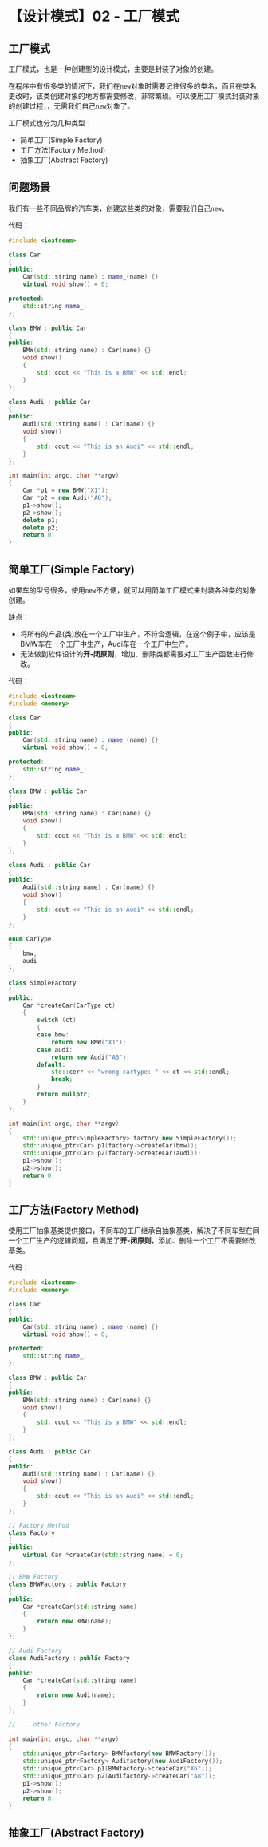 # 【设计模式】02 - 工厂模式


## 工厂模式

工厂模式，也是一种创建型的设计模式，主要是封装了对象的创建。

在程序中有很多类的情况下，我们在`new`对象时需要记住很多的类名，而且在类名更改时，该类创建对象的地方都需要修改，非常繁琐。可以使用工厂模式封装对象的创建过程，，无需我们自己`new`对象了。

工厂模式也分为几种类型：  
- 简单工厂(Simple Factory)
- 工厂方法(Factory Method)
- 抽象工厂(Abstract Factory)

## 问题场景

我们有一些不同品牌的汽车类，创建这些类的对象，需要我们自己`new`。

代码：  
```cpp
#include <iostream>

class Car
{
public:
    Car(std::string name) : name_(name) {}
    virtual void show() = 0;

protected:
    std::string name_;
};

class BMW : public Car
{
public:
    BMW(std::string name) : Car(name) {}
    void show()
    {
        std::cout << "This is a BMW" << std::endl;
    }
};

class Audi : public Car
{
public:
    Audi(std::string name) : Car(name) {}
    void show()
    {
        std::cout << "This is an Audi" << std::endl;
    }
};

int main(int argc, char **argv)
{
    Car *p1 = new BMW("X1");
    Car *p2 = new Audi("A6");
    p1->show();
    p2->show();
    delete p1;
    delete p2;
    return 0;
}
```

## 简单工厂(Simple Factory)

如果车的型号很多，使用`new`不方便，就可以用简单工厂模式来封装各种类的对象创建。

缺点：  
- 将所有的产品(类)放在一个工厂中生产，不符合逻辑，在这个例子中，应该是BMW车在一个工厂中生产，Audi车在一个工厂中生产。
- 无法做到软件设计的**开-闭原则**，增加、删除类都需要对工厂生产函数进行修改。

代码：  
```cpp
#include <iostream>
#include <memory>

class Car
{
public:
    Car(std::string name) : name_(name) {}
    virtual void show() = 0;

protected:
    std::string name_;
};

class BMW : public Car
{
public:
    BMW(std::string name) : Car(name) {}
    void show()
    {
        std::cout << "This is a BMW" << std::endl;
    }
};

class Audi : public Car
{
public:
    Audi(std::string name) : Car(name) {}
    void show()
    {
        std::cout << "This is an Audi" << std::endl;
    }
};

enum CarType
{
    bmw,
    audi
};

class SimpleFactory
{
public:
    Car *createCar(CarType ct)
    {
        switch (ct)
        {
        case bmw:
            return new BMW("X1");
        case audi:
            return new Audi("A6");
        default:
            std::cerr << "wrong cartype: " << ct << std::endl;
            break;
        }
        return nullptr;
    }
};

int main(int argc, char **argv)
{
    std::unique_ptr<SimpleFactory> factory(new SimpleFactory());
    std::unique_ptr<Car> p1(factory->createCar(bmw));
    std::unique_ptr<Car> p2(factory->createCar(audi));
    p1->show();
    p2->show();
    return 0;
}
```

## 工厂方法(Factory Method)

使用工厂抽象基类提供接口，不同车的工厂继承自抽象基类，解决了不同车型在同一个工厂生产的逻辑问题，且满足了**开-闭原则**，添加、删除一个工厂不需要修改基类。

代码：  
```cpp
#include <iostream>
#include <memory>

class Car
{
public:
    Car(std::string name) : name_(name) {}
    virtual void show() = 0;

protected:
    std::string name_;
};

class BMW : public Car
{
public:
    BMW(std::string name) : Car(name) {}
    void show()
    {
        std::cout << "This is a BMW" << std::endl;
    }
};

class Audi : public Car
{
public:
    Audi(std::string name) : Car(name) {}
    void show()
    {
        std::cout << "This is an Audi" << std::endl;
    }
};

// Factory Method
class Factory
{
public:
    virtual Car *createCar(std::string name) = 0;
};

// BMW Factory
class BMWFactory : public Factory
{
public:
    Car *createCar(std::string name)
    {
        return new BMW(name);
    }
};

// Audi Factory
class AudiFactory : public Factory
{
public:
    Car *createCar(std::string name)
    {
        return new Audi(name);
    }
};

// ... other Factory

int main(int argc, char **argv)
{
    std::unique_ptr<Factory> BMWfactory(new BMWFactory());
    std::unique_ptr<Factory> Audifactory(new AudiFactory());
    std::unique_ptr<Car> p1(BMWfactory->createCar("X6"));
    std::unique_ptr<Car> p2(Audifactory->createCar("A8"));
    p1->show();
    p2->show();
    return 0;
}
```

## 抽象工厂(Abstract Factory)
